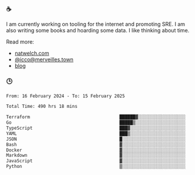 ### ☕

I am currently working on tooling for the internet and promoting SRE. I am also writing some books and hoarding some data. I like thinking about time. 

Read more:

 - [natwelch.com](https://natwelch.com)
 - [@icco@merveilles.town](https://merveilles.town/@icco)
 - [blog](https://writing.natwelch.com)

### 🕒

<!--START_SECTION:waka-->

```txt
From: 16 February 2024 - To: 15 February 2025

Total Time: 490 hrs 18 mins

Terraform                                  ██████▓░░░░░░░░░░░░░░░░░░   26.32 %
Go                                         █████▒░░░░░░░░░░░░░░░░░░░   20.92 %
TypeScript                                 ███▓░░░░░░░░░░░░░░░░░░░░░   15.04 %
YAML                                       ███▒░░░░░░░░░░░░░░░░░░░░░   13.35 %
JSON                                       █░░░░░░░░░░░░░░░░░░░░░░░░   04.59 %
Bash                                       ▓░░░░░░░░░░░░░░░░░░░░░░░░   02.90 %
Docker                                     ▓░░░░░░░░░░░░░░░░░░░░░░░░   02.83 %
Markdown                                   ▓░░░░░░░░░░░░░░░░░░░░░░░░   02.23 %
JavaScript                                 ▓░░░░░░░░░░░░░░░░░░░░░░░░   02.05 %
Python                                     ▒░░░░░░░░░░░░░░░░░░░░░░░░   01.56 %
```

<!--END_SECTION:waka-->
